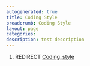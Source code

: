 ```yaml
---
autogenerated: true
title: Coding Style
breadcrumb: Coding Style
layout: page
categories: 
description: test description
---
```


1.  REDIRECT [Coding\_style](Coding_style)
